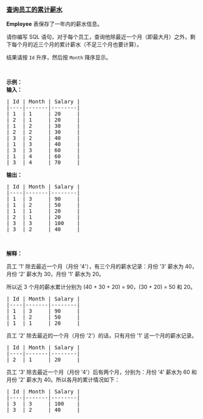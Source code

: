 ### [查询员工的累计薪水](https://leetcode-cn.com/problems/find-cumulative-salary-of-an-employee)

<p><strong>Employee</strong> 表保存了一年内的薪水信息。</p>

<p>请你编写 SQL 语句，对于每个员工，查询他除最近一个月（即最大月）之外，剩下每个月的近三个月的累计薪水（不足三个月也要计算）。</p>

<p>结果请按 <code>Id</code> 升序，然后按 <code>Month</code> 降序显示。</p>

<p>&nbsp;</p>

<p><strong>示例：</strong><br>
<strong>输入：</strong></p>

<pre>| Id | Month | Salary |
|----|-------|--------|
| 1  | 1     | 20     |
| 2  | 1     | 20     |
| 1  | 2     | 30     |
| 2  | 2     | 30     |
| 3  | 2     | 40     |
| 1  | 3     | 40     |
| 3  | 3     | 60     |
| 1  | 4     | 60     |
| 3  | 4     | 70     |
</pre>

<p><strong>输出：</strong></p>

<pre>| Id | Month | Salary |
|----|-------|--------|
| 1  | 3     | 90     |
| 1  | 2     | 50     |
| 1  | 1     | 20     |
| 2  | 1     | 20     |
| 3  | 3     | 100    |
| 3  | 2     | 40     |
</pre>

<p>&nbsp;</p>

<p><strong>解释：</strong></p>

<p>员工 &#39;1&#39;&nbsp;除去最近一个月（月份 &#39;4&#39;），有三个月的薪水记录：月份 &#39;3&#39;&nbsp;薪水为&nbsp;40，月份 &#39;2&#39;&nbsp;薪水为 30，月份 &#39;1&#39;&nbsp;薪水为 20。</p>

<p>所以近 3 个月的薪水累计分别为&nbsp;(40 + 30 + 20) =&nbsp;90，(30 + 20) = 50 和 20。</p>

<pre>| Id | Month | Salary |
|----|-------|--------|
| 1  | 3     | 90     |
| 1  | 2     | 50     |
| 1  | 1     | 20     |
</pre>

<p>员工 &#39;2&#39; 除去最近的一个月（月份 &#39;2&#39;）的话，只有月份 &#39;1&#39; 这一个月的薪水记录。</p>

<pre>| Id | Month | Salary |
|----|-------|--------|
| 2  | 1     | 20     |
</pre>

<p>员工 &#39;3&#39; 除去最近一个月（月份 &#39;4&#39;）后有两个月，分别为：月份 &#39;4&#39; 薪水为 60 和 月份 &#39;2&#39; 薪水为 40。所以各月的累计情况如下：</p>

<pre>| Id | Month | Salary |
|----|-------|--------|
| 3  | 3     | 100    |
| 3  | 2     | 40     |
</pre>

<p>&nbsp;</p>
